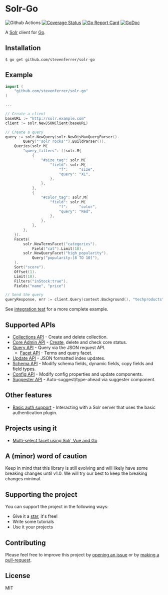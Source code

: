 # Solr-Go

![Github Actions](https://github.com/stevenferrer/solr-go/workflows/test/badge.svg)
[![Coverage Status](https://coveralls.io/repos/github/stevenferrer/solr-go/badge.svg?branch=main)](https://coveralls.io/github/stevenferrer/solr-go?branch=main)
[![Go Report Card](https://goreportcard.com/badge/github.com/stevenferrer/solr-go)](https://goreportcard.com/report/github.com/stevenferrer/solr-go)
[![GoDoc](https://pkg.go.dev/badge/github.com/stevenferrer/solr-go)](https://pkg.go.dev/github.com/stevenferrer/solr-go)

A [Solr](https://solr.apache.org/) client for [Go](https://golang.org/).

## Installation

```console
$ go get github.com/stevenferrer/solr-go
```

## Example

```go
import (
    "github.com/stevenferrer/solr-go"
)

...

// Create a client
baseURL := "http://solr.example.com"
client := solr.NewJSONClient(baseURL)

// Create a query
query := solr.NewQuery(solr.NewDisMaxQueryParser().
        Query("'solr rocks'").BuildParser()).
    Queries(solr.M{
        "query_filters": []solr.M{
            {
                "#size_tag": solr.M{
                    "field": solr.M{
                        "f":     "size",
                        "query": "XL",
                    },
                },
            },
            {
                "#color_tag": solr.M{
                    "field": solr.M{
                        "f":     "color",
                        "query": "Red",
                    },
                },
            },
        },
    }).
    Facets(
        solr.NewTermsFacet("categories").
            Field("cat").Limit(10),
        solr.NewQueryFacet("high_popularity").
            Query("popularity:[8 TO 10]"),
    ).
    Sort("score").
    Offset(1).
    Limit(10).
    Filters("inStock:true").
    Fields("name", "price")

// Send the query
queryResponse, err := client.Query(context.Background(), "techproducts", query)
```

See [integration test](integration_test.go) for a more complete example.

## Supported APIs

- [Collections API](https://solr.apache.org/guide/8_8/collections-api.html) - Create and delete collection.
- [Core Admin API](https://solr.apache.org/guide/8_8/coreadmin-api.html) - [Create](https://issues.apache.org/jira/browse/SOLR-7316), delete and check core status.
- [Query API](https://solr.apache.org/guide/8_8/json-request-api.html) - Query via the JSON request API.
  - [Facet API](https://solr.apache.org/guide/8_8/json-facet-api.html) - Terms and query facet.
- [Update API](https://solr.apache.org/guide/8_8/uploading-data-with-index-handlers.html#uploading-data-with-index-handlers) - JSON formatted index updates.
- [Schema API](https://solr.apache.org/guide/8_8/schema-api.html) - Modify schema fields, dynamic fields, copy fields and field types.
- [Config API](https://solr.apache.org/guide/8_8/config-api.html) - Modify config properties and update components.
- [Suggester API](https://solr.apache.org/guide/8_8/suggester.html) - Auto-suggest/type-ahead via suggester component.

## Other features

- [Basic auth support](https://solr.apache.org/guide/8_8/basic-authentication-plugin.html#basic-authentication-plugin) - Interacting with a Solr server that uses the basic authentication plugin.

## Projects using it

- [Multi-select facet using Solr, Vue and Go](https://github.com/stevenferrer/multi-select-facet)

## A (minor) word of caution

Keep in mind that this library is still evolving and will likely have some breaking changes until v1.0. We will try our best to keep the breaking changes minimal.

## Supporting the project

You can support the project in the following ways:

- Give it a [star](https://github.com/stevenferrer/solr-go/stargazers), it's free!
- Write some tutorials
- Use it your projects

## Contributing

Please feel free to improve this project by [opening an issue](https://github.com/stevenferrer/solr-go/issues/new) or by [making a pull-request](https://github.com/stevenferrer/solr-go/pulls).

## License

MIT
